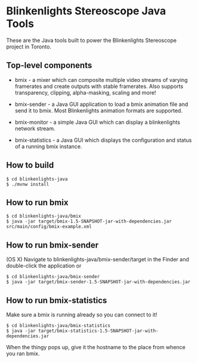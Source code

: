 # Blinkenlights Stereoscope Java Tools

These are the Java tools built to power the Blinkenlights Stereoscope project in Toronto.

## Top-level components

* bmix - a mixer which can composite multiple video streams of varying framerates and create
outputs with stable framerates. Also supports transparency, clipping, alpha-masking, scaling and more!

* bmix-sender - a Java GUI application to load a bmix animation file and send it to bmix.  Most Blinkenlights animation 
formats are supported.

* bmix-monitor - a simple Java GUI which can display a blinkenlights network stream.

* bmix-statistics - a Java GUI which displays the configuration and status of a running bmix instance.

## How to build

    $ cd blinkenlights-java
    $ ./mvnw install

## How to run bmix

    $ cd blinkenlights-java/bmix
    $ java -jar target/bmix-1.5-SNAPSHOT-jar-with-dependencies.jar src/main/config/bmix-example.xml

## How to run bmix-sender

(OS X) Navigate to blinkenlights-java/bmix-sender/target in the Finder and double-click the application
or 

    $ cd blinkenlights-java/bmix-sender
    $ java -jar target/bmix-sender-1.5-SNAPSHOT-jar-with-dependencies.jar 

## How to run bmix-statistics

Make sure a bmix is running already so you can connect to it!

    $ cd blinkenlights-java/bmix-statistics
    $ java -jar target/bmix-statistics-1.5-SNAPSHOT-jar-with-dependencies.jar 

When the thingy pops up, give it the hostname to the place from whence you ran bmix.


